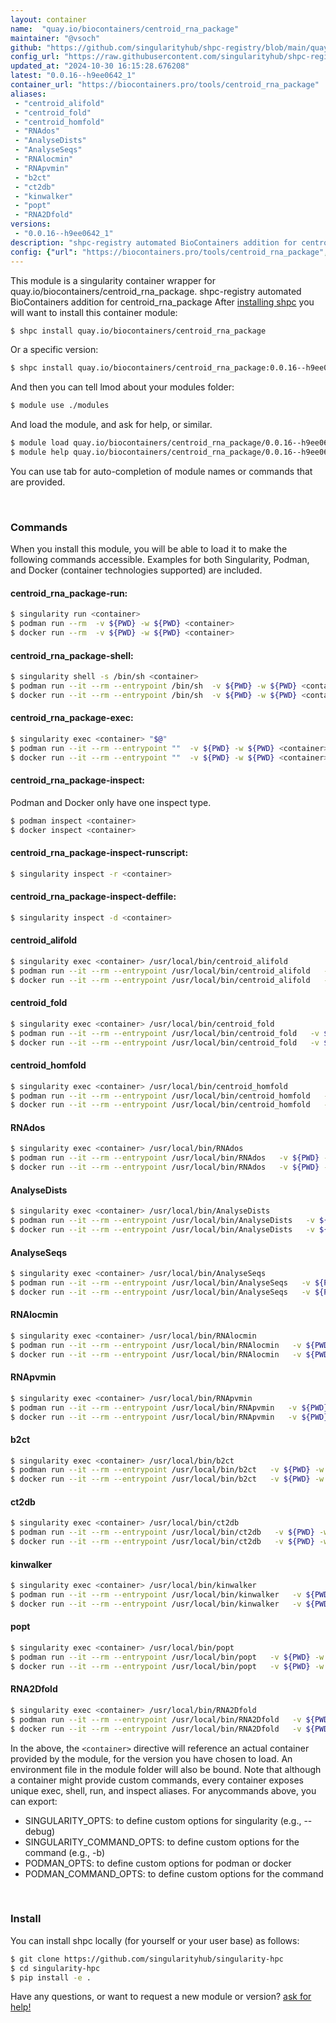 ```yaml
---
layout: container
name:  "quay.io/biocontainers/centroid_rna_package"
maintainer: "@vsoch"
github: "https://github.com/singularityhub/shpc-registry/blob/main/quay.io/biocontainers/centroid_rna_package/container.yaml"
config_url: "https://raw.githubusercontent.com/singularityhub/shpc-registry/main/quay.io/biocontainers/centroid_rna_package/container.yaml"
updated_at: "2024-10-30 16:15:28.676208"
latest: "0.0.16--h9ee0642_1"
container_url: "https://biocontainers.pro/tools/centroid_rna_package"
aliases:
 - "centroid_alifold"
 - "centroid_fold"
 - "centroid_homfold"
 - "RNAdos"
 - "AnalyseDists"
 - "AnalyseSeqs"
 - "RNAlocmin"
 - "RNApvmin"
 - "b2ct"
 - "ct2db"
 - "kinwalker"
 - "popt"
 - "RNA2Dfold"
versions:
 - "0.0.16--h9ee0642_1"
description: "shpc-registry automated BioContainers addition for centroid_rna_package"
config: {"url": "https://biocontainers.pro/tools/centroid_rna_package", "maintainer": "@vsoch", "description": "shpc-registry automated BioContainers addition for centroid_rna_package", "latest": {"0.0.16--h9ee0642_1": "sha256:aefd53ebc952defcf38f63a12dddf24c20426971d0533b81d25789572aecad57"}, "tags": {"0.0.16--h9ee0642_1": "sha256:aefd53ebc952defcf38f63a12dddf24c20426971d0533b81d25789572aecad57"}, "docker": "quay.io/biocontainers/centroid_rna_package", "aliases": {"centroid_alifold": "/usr/local/bin/centroid_alifold", "centroid_fold": "/usr/local/bin/centroid_fold", "centroid_homfold": "/usr/local/bin/centroid_homfold", "RNAdos": "/usr/local/bin/RNAdos", "AnalyseDists": "/usr/local/bin/AnalyseDists", "AnalyseSeqs": "/usr/local/bin/AnalyseSeqs", "RNAlocmin": "/usr/local/bin/RNAlocmin", "RNApvmin": "/usr/local/bin/RNApvmin", "b2ct": "/usr/local/bin/b2ct", "ct2db": "/usr/local/bin/ct2db", "kinwalker": "/usr/local/bin/kinwalker", "popt": "/usr/local/bin/popt", "RNA2Dfold": "/usr/local/bin/RNA2Dfold"}}
---
```


This module is a singularity container wrapper for quay.io/biocontainers/centroid_rna_package.
shpc-registry automated BioContainers addition for centroid_rna_package
After [installing shpc](#install) you will want to install this container module:


```bash
$ shpc install quay.io/biocontainers/centroid_rna_package
```

Or a specific version:

```bash
$ shpc install quay.io/biocontainers/centroid_rna_package:0.0.16--h9ee0642_1
```

And then you can tell lmod about your modules folder:

```bash
$ module use ./modules
```

And load the module, and ask for help, or similar.

```bash
$ module load quay.io/biocontainers/centroid_rna_package/0.0.16--h9ee0642_1
$ module help quay.io/biocontainers/centroid_rna_package/0.0.16--h9ee0642_1
```

You can use tab for auto-completion of module names or commands that are provided.

<br>

### Commands

When you install this module, you will be able to load it to make the following commands accessible.
Examples for both Singularity, Podman, and Docker (container technologies supported) are included.

#### centroid_rna_package-run:

```bash
$ singularity run <container>
$ podman run --rm  -v ${PWD} -w ${PWD} <container>
$ docker run --rm  -v ${PWD} -w ${PWD} <container>
```

#### centroid_rna_package-shell:

```bash
$ singularity shell -s /bin/sh <container>
$ podman run --it --rm --entrypoint /bin/sh  -v ${PWD} -w ${PWD} <container>
$ docker run --it --rm --entrypoint /bin/sh  -v ${PWD} -w ${PWD} <container>
```

#### centroid_rna_package-exec:

```bash
$ singularity exec <container> "$@"
$ podman run --it --rm --entrypoint ""  -v ${PWD} -w ${PWD} <container> "$@"
$ docker run --it --rm --entrypoint ""  -v ${PWD} -w ${PWD} <container> "$@"
```

#### centroid_rna_package-inspect:

Podman and Docker only have one inspect type.

```bash
$ podman inspect <container>
$ docker inspect <container>
```

#### centroid_rna_package-inspect-runscript:

```bash
$ singularity inspect -r <container>
```

#### centroid_rna_package-inspect-deffile:

```bash
$ singularity inspect -d <container>
```


#### centroid_alifold

```bash
$ singularity exec <container> /usr/local/bin/centroid_alifold
$ podman run --it --rm --entrypoint /usr/local/bin/centroid_alifold   -v ${PWD} -w ${PWD} <container> -c " $@"
$ docker run --it --rm --entrypoint /usr/local/bin/centroid_alifold   -v ${PWD} -w ${PWD} <container> -c " $@"
```


#### centroid_fold

```bash
$ singularity exec <container> /usr/local/bin/centroid_fold
$ podman run --it --rm --entrypoint /usr/local/bin/centroid_fold   -v ${PWD} -w ${PWD} <container> -c " $@"
$ docker run --it --rm --entrypoint /usr/local/bin/centroid_fold   -v ${PWD} -w ${PWD} <container> -c " $@"
```


#### centroid_homfold

```bash
$ singularity exec <container> /usr/local/bin/centroid_homfold
$ podman run --it --rm --entrypoint /usr/local/bin/centroid_homfold   -v ${PWD} -w ${PWD} <container> -c " $@"
$ docker run --it --rm --entrypoint /usr/local/bin/centroid_homfold   -v ${PWD} -w ${PWD} <container> -c " $@"
```


#### RNAdos

```bash
$ singularity exec <container> /usr/local/bin/RNAdos
$ podman run --it --rm --entrypoint /usr/local/bin/RNAdos   -v ${PWD} -w ${PWD} <container> -c " $@"
$ docker run --it --rm --entrypoint /usr/local/bin/RNAdos   -v ${PWD} -w ${PWD} <container> -c " $@"
```


#### AnalyseDists

```bash
$ singularity exec <container> /usr/local/bin/AnalyseDists
$ podman run --it --rm --entrypoint /usr/local/bin/AnalyseDists   -v ${PWD} -w ${PWD} <container> -c " $@"
$ docker run --it --rm --entrypoint /usr/local/bin/AnalyseDists   -v ${PWD} -w ${PWD} <container> -c " $@"
```


#### AnalyseSeqs

```bash
$ singularity exec <container> /usr/local/bin/AnalyseSeqs
$ podman run --it --rm --entrypoint /usr/local/bin/AnalyseSeqs   -v ${PWD} -w ${PWD} <container> -c " $@"
$ docker run --it --rm --entrypoint /usr/local/bin/AnalyseSeqs   -v ${PWD} -w ${PWD} <container> -c " $@"
```


#### RNAlocmin

```bash
$ singularity exec <container> /usr/local/bin/RNAlocmin
$ podman run --it --rm --entrypoint /usr/local/bin/RNAlocmin   -v ${PWD} -w ${PWD} <container> -c " $@"
$ docker run --it --rm --entrypoint /usr/local/bin/RNAlocmin   -v ${PWD} -w ${PWD} <container> -c " $@"
```


#### RNApvmin

```bash
$ singularity exec <container> /usr/local/bin/RNApvmin
$ podman run --it --rm --entrypoint /usr/local/bin/RNApvmin   -v ${PWD} -w ${PWD} <container> -c " $@"
$ docker run --it --rm --entrypoint /usr/local/bin/RNApvmin   -v ${PWD} -w ${PWD} <container> -c " $@"
```


#### b2ct

```bash
$ singularity exec <container> /usr/local/bin/b2ct
$ podman run --it --rm --entrypoint /usr/local/bin/b2ct   -v ${PWD} -w ${PWD} <container> -c " $@"
$ docker run --it --rm --entrypoint /usr/local/bin/b2ct   -v ${PWD} -w ${PWD} <container> -c " $@"
```


#### ct2db

```bash
$ singularity exec <container> /usr/local/bin/ct2db
$ podman run --it --rm --entrypoint /usr/local/bin/ct2db   -v ${PWD} -w ${PWD} <container> -c " $@"
$ docker run --it --rm --entrypoint /usr/local/bin/ct2db   -v ${PWD} -w ${PWD} <container> -c " $@"
```


#### kinwalker

```bash
$ singularity exec <container> /usr/local/bin/kinwalker
$ podman run --it --rm --entrypoint /usr/local/bin/kinwalker   -v ${PWD} -w ${PWD} <container> -c " $@"
$ docker run --it --rm --entrypoint /usr/local/bin/kinwalker   -v ${PWD} -w ${PWD} <container> -c " $@"
```


#### popt

```bash
$ singularity exec <container> /usr/local/bin/popt
$ podman run --it --rm --entrypoint /usr/local/bin/popt   -v ${PWD} -w ${PWD} <container> -c " $@"
$ docker run --it --rm --entrypoint /usr/local/bin/popt   -v ${PWD} -w ${PWD} <container> -c " $@"
```


#### RNA2Dfold

```bash
$ singularity exec <container> /usr/local/bin/RNA2Dfold
$ podman run --it --rm --entrypoint /usr/local/bin/RNA2Dfold   -v ${PWD} -w ${PWD} <container> -c " $@"
$ docker run --it --rm --entrypoint /usr/local/bin/RNA2Dfold   -v ${PWD} -w ${PWD} <container> -c " $@"
```



In the above, the `<container>` directive will reference an actual container provided
by the module, for the version you have chosen to load. An environment file in the
module folder will also be bound. Note that although a container
might provide custom commands, every container exposes unique exec, shell, run, and
inspect aliases. For anycommands above, you can export:

 - SINGULARITY_OPTS: to define custom options for singularity (e.g., --debug)
 - SINGULARITY_COMMAND_OPTS: to define custom options for the command (e.g., -b)
 - PODMAN_OPTS: to define custom options for podman or docker
 - PODMAN_COMMAND_OPTS: to define custom options for the command

<br>

### Install

You can install shpc locally (for yourself or your user base) as follows:

```bash
$ git clone https://github.com/singularityhub/singularity-hpc
$ cd singularity-hpc
$ pip install -e .
```

Have any questions, or want to request a new module or version? [ask for help!](https://github.com/singularityhub/singularity-hpc/issues)